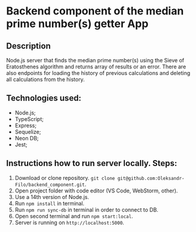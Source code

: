 # Backend component of the median prime number(s) getter App

## Description
Node.js server that finds the median prime number(s) using the Sieve of Eratosthenes algorithm and returns array of results or an error.
There are also endpoints for loading the history of previous calculations and deleting all calculations from the history.

## Technologies used:
- Node.js;
- TypeScript;
- Express;
- Sequelize;
- Neon DB;
- Jest;

## Instructions how to run server locally. Steps:
1. Download or clone repository. `git clone git@github.com:Oleksandr-Filo/backend_component.git`.
2. Open project folder with code editor (VS Code, WebStorm, other).
3. Use a 14th version of Node.js.
4. Run ```npm install``` in terminal.
5. Run ```npm run sync-db``` in terminal in order to connect to DB.
6. Open second terminal and run ```npm start:local```.
7. Server is running on ```http://localhost:5000```.
